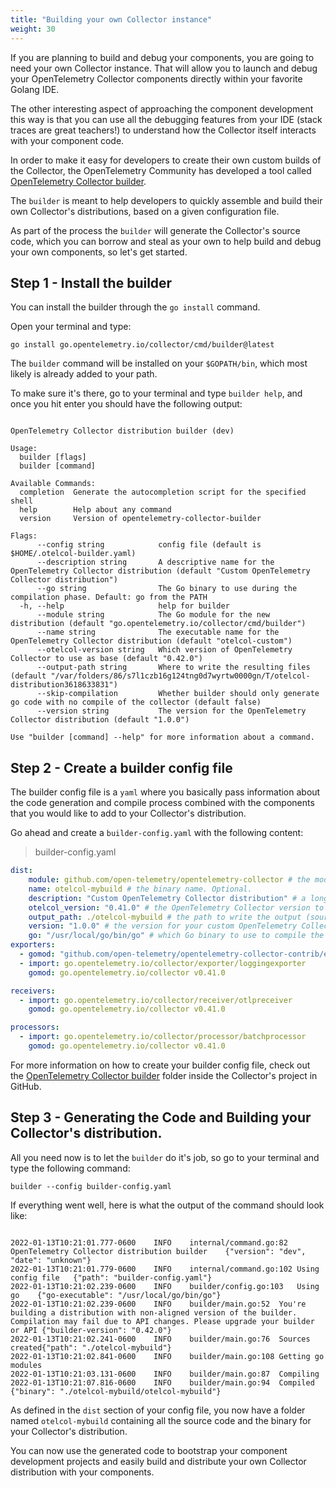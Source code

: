 ```yaml
---
title: "Building your own Collector instance"
weight: 30
---
```


If you are planning to build and debug your components, you are going to need your own Collector instance. That will allow you to launch and debug your OpenTelemetry Collector components directly within your favorite Golang IDE.

The other interesting aspect of approaching the component development this way is that you can use all the debugging features from your IDE (stack traces are great teachers!) to understand how the Collector itself interacts with your component code.

In order to make it easy for developers to create their own custom builds of the Collector, the OpenTelemetry Community has developed a tool called [OpenTelemetry Collector builder](https://github.com/open-telemetry/opentelemetry-collector/tree/main/cmd/builder).

The `builder` is meant to help developers to quickly assemble and build their own Collector's distributions, based on a given configuration file.

As part of the process the `builder` will generate the Collector's source code, which you can borrow and steal as your own to help build and debug your own components, so let's get started.

## Step 1 - Install the builder

You can install the builder through the `go install` command. 

Open your terminal and type:

```
go install go.opentelemetry.io/collector/cmd/builder@latest
```

The `builder` command will be installed on your `$GOPATH/bin`, which most likely is already added to your path.

To make sure it's there, go to your terminal and type `builder help`, and once you hit enter you should have the following output:

```

OpenTelemetry Collector distribution builder (dev)

Usage:
  builder [flags]
  builder [command]

Available Commands:
  completion  Generate the autocompletion script for the specified shell
  help        Help about any command
  version     Version of opentelemetry-collector-builder

Flags:
      --config string            config file (default is $HOME/.otelcol-builder.yaml)
      --description string       A descriptive name for the OpenTelemetry Collector distribution (default "Custom OpenTelemetry Collector distribution")
      --go string                The Go binary to use during the compilation phase. Default: go from the PATH
  -h, --help                     help for builder
      --module string            The Go module for the new distribution (default "go.opentelemetry.io/collector/cmd/builder")
      --name string              The executable name for the OpenTelemetry Collector distribution (default "otelcol-custom")
      --otelcol-version string   Which version of OpenTelemetry Collector to use as base (default "0.42.0")
      --output-path string       Where to write the resulting files (default "/var/folders/86/s7l1czb16g124tng0d7wyrtw0000gn/T/otelcol-distribution3618633831")
      --skip-compilation         Whether builder should only generate go code with no compile of the collector (default false)
      --version string           The version for the OpenTelemetry Collector distribution (default "1.0.0")

Use "builder [command] --help" for more information about a command.
```

## Step 2 - Create a builder config file

The builder config file is a `yaml` where you basically pass information about the code generation and compile process combined with the components that you would like to add to your Collector's distribution.

Go ahead and create a `builder-config.yaml` with the following content:

> builder-config.yaml
```yaml
dist:
    module: github.com/open-telemetry/opentelemetry-collector # the module name for the new distribution, following Go mod conventions. Optional, but recommended.
    name: otelcol-mybuild # the binary name. Optional.
    description: "Custom OpenTelemetry Collector distribution" # a long name for the application. Optional.
    otelcol_version: "0.41.0" # the OpenTelemetry Collector version to use as base for the distribution. Optional.
    output_path: ./otelcol-mybuild # the path to write the output (sources and binary). Optional.
    version: "1.0.0" # the version for your custom OpenTelemetry Collector. Optional.
    go: "/usr/local/go/bin/go" # which Go binary to use to compile the generated sources. Optional.
exporters:
  - gomod: "github.com/open-telemetry/opentelemetry-collector-contrib/exporter/jaegerexporter v0.41.0"
  - import: go.opentelemetry.io/collector/exporter/loggingexporter
    gomod: go.opentelemetry.io/collector v0.41.0

receivers:
  - import: go.opentelemetry.io/collector/receiver/otlpreceiver
    gomod: go.opentelemetry.io/collector v0.41.0

processors:
  - import: go.opentelemetry.io/collector/processor/batchprocessor
    gomod: go.opentelemetry.io/collector v0.41.0
```

For more information on how to create your builder config file, check out the [OpenTelemetry Collector builder](https://github.com/open-telemetry/opentelemetry-collector/tree/main/cmd/builder) folder inside the Collector's project in GitHub.

## Step 3 - Generating the Code and Building your Collector's distribution.

All you need now is to let the `builder` do it's job, so go to your terminal and type the following command:

```
builder --config builder-config.yaml
```

If everything went well, here is what the output of the command should look like:

```

2022-01-13T10:21:01.777-0600	INFO	internal/command.go:82	OpenTelemetry Collector distribution builder	{"version": "dev", "date": "unknown"}
2022-01-13T10:21:01.779-0600	INFO	internal/command.go:102	Using config file	{"path": "builder-config.yaml"}
2022-01-13T10:21:02.239-0600	INFO	builder/config.go:103	Using go	{"go-executable": "/usr/local/go/bin/go"}
2022-01-13T10:21:02.239-0600	INFO	builder/main.go:52	You're building a distribution with non-aligned version of the builder. Compilation may fail due to API changes. Please upgrade your builder or API	{"builder-version": "0.42.0"}
2022-01-13T10:21:02.241-0600	INFO	builder/main.go:76	Sources created{"path": "./otelcol-mybuild"}
2022-01-13T10:21:02.841-0600	INFO	builder/main.go:108	Getting go modules
2022-01-13T10:21:03.131-0600	INFO	builder/main.go:87	Compiling
2022-01-13T10:21:07.816-0600	INFO	builder/main.go:94	Compiled	{"binary": "./otelcol-mybuild/otelcol-mybuild"}

```

As defined in the `dist` section of your config file, you now have a folder named `otelcol-mybuild` containing all the source code and the binary for your Collector's distribution.

You can now use the generated code to bootstrap your component development projects and easily build and distribute your own Collector distribution with your components.
